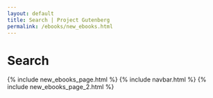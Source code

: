 ```yaml
---
layout: default
title: Search | Project Gutenberg
permalink: /ebooks/new_ebooks.html
---
```


Search
======
{% include new_ebooks_page.html %}
{% include navbar.html %}
{% include new_ebooks_page_2.html %}

